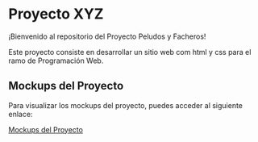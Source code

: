 # Proyecto XYZ

¡Bienvenido al repositorio del Proyecto Peludos y Facheros!

Este proyecto consiste en desarrollar un sitio web com html y css para el ramo de Programación Web.

## Mockups del Proyecto

Para visualizar los mockups del proyecto, puedes acceder al siguiente enlace:

[Mockups del Proyecto](https://drive.google.com/file/d/1CLT__kQVvgHbRsT0Vf-lijdLMjsIe6PB/view?usp=sharing)
